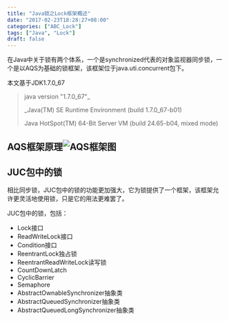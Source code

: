 ```yaml
---
title: "Java锁之Lock框架概述"
date: "2017-02-23T18:28:27+08:00"
categories: ["ABC_Lock"]
tags: ["Java", "Lock"]
draft: false
---
```


在Java中关于锁有两个体系，一个是synchronized代表的对象监视器同步锁，一个是以AQS为基础的锁框架，该框架位于java.uti.concurrent包下。



本文基于JDK1.7.0_67

> java version "1.7.0_67"_
>
> _Java(TM) SE Runtime Environment (build 1.7.0_67-b01)
>
> Java HotSpot(TM) 64-Bit Server VM (build 24.65-b04, mixed mode)





## AQS框架原理![AQS框架图](file:////Users/liang/Library/Group%20Containers/UBF8T346G9.Office/msoclip1/01/65CCEB69-4317-8645-9279-F8AA33DAD044.png)



## JUC包中的锁

相比同步锁，JUC包中的锁的功能更加强大，它为锁提供了一个框架，该框架允许更灵活地使用锁，只是它的用法更难罢了。

JUC包中的锁，包括：

* Lock接口
* ReadWriteLock接口
* Condition接口
* ReentrantLock独占锁
* ReentrantReadWriteLock读写锁
* CountDownLatch
* CyclicBarrier
* Semaphore
* AbstractOwnableSynchronizer抽象类
* AbstractQueuedSynchronizer抽象类
* AbstractQueuedLongSynchronizer抽象类